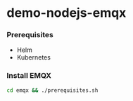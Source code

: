 # demo-nodejs-emqx

### Prerequisites
- Helm
- Kubernetes

### Install EMQX
```bash
cd emqx && ./prerequisites.sh
```